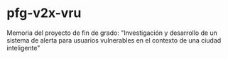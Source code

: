 # pfg-v2x-vru
Memoria del proyecto de fin de grado: "Investigación y desarrollo de un sistema de alerta para usuarios vulnerables en el contexto de una ciudad inteligente"
